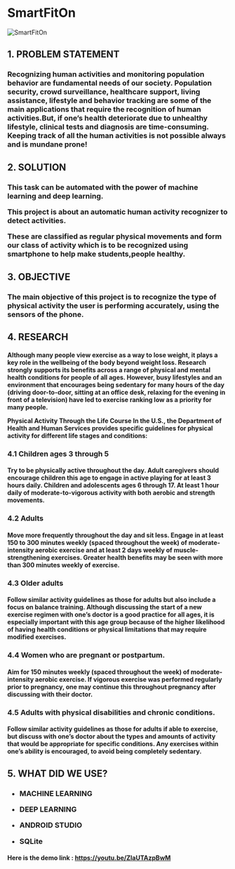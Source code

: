 # SmartFitOn


![SmartFitOn](https://user-images.githubusercontent.com/66173499/199270974-e86d5e7b-b483-4ca1-99ab-5134e29d6964.JPG)

## 1. PROBLEM STATEMENT

<h3>Recognizing human activities and monitoring population behavior are fundamental needs of our society. Population security, crowd surveillance, healthcare support, living assistance, lifestyle and behavior tracking are some of the main applications that require the recognition of human activities.But, if one’s health deteriorate due to unhealthy lifestyle, clinical tests and diagnosis are time-consuming. Keeping track of all the human activities is not possible always and is mundane prone!
</h3>

## 2. SOLUTION

<h3>

This task can be automated with the power of machine learning and deep learning. 

This project is about an automatic human activity recognizer to detect activities.

These are classified as regular physical movements and form our class of activity which is to be recognized using smartphone to help make students,people healthy.
</h3>

## 3. OBJECTIVE

<h3>The main objective of this project  is to recognize the type of physical activity the user is performing accurately, using the sensors of the phone.</h3>

## 4. RESEARCH 

<h4>Although many people view exercise as a way to lose weight, it plays a key role in the wellbeing of the body beyond weight loss. Research strongly supports its benefits across a range of physical and mental health conditions for people of all ages. However, busy lifestyles and an environment that encourages being sedentary for many hours of the day (driving door-to-door, sitting at an office desk, relaxing for the evening in front of a television) have led to exercise ranking low as a priority for many people.

Physical Activity Through the Life Course
In the U.S., the Department of Health and Human Services provides specific guidelines for physical activity for different life stages and conditions:
 </h4>

### 4.1 Children ages 3 through 5
<h4>Try to be physically active throughout the day. Adult caregivers should encourage children this age to engage in active playing for at least 3 hours daily.
Children and adolescents ages 6 through 17. At least 1 hour daily of moderate-to-vigorous activity with both aerobic and strength movements.</h4>

### 4.2 Adults
<h4>Move more frequently throughout the day and sit less. Engage in at least 150 to 300 minutes weekly (spaced throughout the week) of moderate-intensity aerobic exercise and at least 2 days weekly of muscle-strengthening exercises. Greater health benefits may be seen with more than 300 minutes weekly of exercise.</h4>

### 4.3 Older adults
<h4>Follow similar activity guidelines as those for adults but also include a focus on balance training. Although discussing the start of a new exercise regimen with one’s doctor is a good practice for all ages, it is especially important with this age group because of the higher likelihood of having health conditions or physical limitations that may require modified exercises.</h4>

### 4.4 Women who are pregnant or postpartum.

<h4>Aim for 150 minutes weekly (spaced throughout the week) of moderate-intensity aerobic exercise. If vigorous exercise was performed regularly prior to pregnancy, one may continue this throughout pregnancy after discussing with their doctor.</h4>

### 4.5 Adults with physical disabilities and chronic conditions. 

<h4>Follow similar activity guidelines as those for adults if able to exercise, but discuss with one’s doctor about the types and amounts of activity that would be appropriate for specific conditions. Any exercises within one’s ability is encouraged, to avoid being completely sedentary.</h3>

</h4>

## 5. WHAT DID WE USE?
<H3>

- MACHINE LEARNING

- DEEP LEARNING 

- ANDROID STUDIO

- SQLite

</H3>

#### Here is the demo link : https://youtu.be/ZlaUTAzpBwM 


